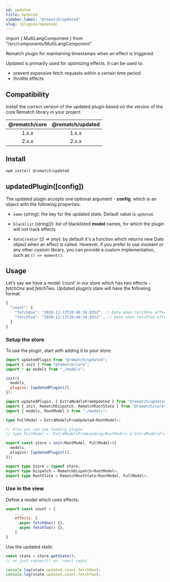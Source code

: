 ```yaml
---
id: updated
title: Updated
sidebar_label: "@rematch/updated"
slug: /plugins/updated/
---
```


import { MultiLangComponent } from "/src/components/MultiLangComponent"

Rematch plugin for maintaining timestamps when an effect is triggered.

Updated is primarily used for optimizing effects. It can be used to:

- prevent expensive fetch requests within a certain time period
- throttle effects

## Compatibility

Install the correct version of the updated plugin based on the version of the core Rematch library in your project.

| @rematch/core | @rematch/updated |
| :-----------: | :--------------: |
|     1.x.x     |      1.x.x       |
|     2.x.x     |      2.x.x       |

## Install

```bash npm2yarn
npm install @rematch/updated
```

## updatedPlugin([config])

The updated plugin accepts one optional argument - **config**, which is an object with the following properties:

- `name` (_string_): the key for the updated state. Default value is `updated`.

- `blacklist` (_string[]_): list of blacklisted **model** names, for which the plugin will not track effects

- `dateCreator` (_() => any_): by default it's a function which returns new Date object when an effect is called. However, if you prefer to use moment or any other custom library, you can provide a custom implementation, such as `() => moment()`.

## Usage

Let’s say we have a model ‘count’ in our store which has two effects - _fetchOne_ and _fetchTwo_. Updated plugin’s state will have the following format:

```js
{
  "count": {
    "fetchOne": "2020-12-13T20:48:34.935Z", // Date when fetchOne effect was last fetched
    "fetchTwo": "2020-12-13T20:40:34.935Z" , // Date when fetchTwo effect was last fetched
  }
}
```

### Setup the store

To use the plugin, start with adding it to your store:

<MultiLangComponent>

```js title="store.js"
import updatedPlugin from "@rematch/updated";
import { init } from "@rematch/core";
import * as models from "./models";

init({
  models,
  plugins: [updatedPlugin()],
});
```

```ts title="store.ts"
import updatedPlugin, { ExtraModelsFromUpdated } from "@rematch/updated";
import { init, RematchDispatch, RematchRootState } from "@rematch/core";
import { models, RootModel } from "./models";

type FullModel = ExtraModelsFromUpdated<RootModel>;

// Also you can use loading plugin
// type FullModel =  ExtraModelsFromLoading<RootModel> & ExtraModelsFromUpdated<RootModel>

export const store = init<RootModel, FullModel>({
  models,
  plugins: [updatedPlugin()],
});

export type Store = typeof store;
export type Dispatch = RematchDispatch<RootModel>;
export type RootState = RematchRootState<RootModel, FullModel>;
```

</MultiLangComponent>

### Use in the view

Define a model which uses effects.

```js title="some-model.js"
export const count = {
	...,
    effects: {
      async fetchOne() {},
      async fetchTwo() {},
    }
}
```

Use the updated state:

```js title="someView.jsx"
const state = store.getState();
// or just connect() on `react-redux`

console.log(state.updated.count.fetchOne);
console.log(state.updated.count.fetchTwo);
```
